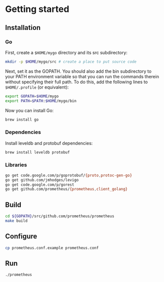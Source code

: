# Getting started

## Installation

### Go

First, create a `$HOME/mygo` directory and its src subdirectory:

```bash
mkdir -p $HOME/mygo/src # create a place to put source code
```

Next, set it as the GOPATH. You should also add the bin subdirectory to your PATH environment variable so that you can run the commands therein without specifying their full path. To do this, add the following lines to `$HOME/.profile` (or equivalent):

```bash
export GOPATH=$HOME/mygo
export PATH=$PATH:$HOME/mygo/bin
```

Now you can install Go:

```bash
brew install go
```


### Dependencies

Install leveldb and protobuf dependencies:

```bash
brew install leveldb protobuf
```


### Libraries

```bash
go get code.google.com/p/goprotobuf/{proto,protoc-gen-go}
go get github.com/jmhodges/levigo
go get code.google.com/p/gorest
go get github.com/prometheus/{prometheus,client_golang}
```


## Build

```bash
cd ${GOPATH}/src/github.com/prometheus/prometheus
make build
```

## Configure

```bash
cp prometheus.conf.example prometheus.conf
```

## Run

```bash
./prometheus
```
